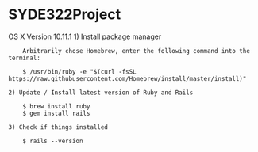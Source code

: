 # SYDE322Project

OS X Version 10.11.1
	1) Install package manager

		Arbitrarily chose Homebrew, enter the following command into the terminal: 

  		$ /usr/bin/ruby -e "$(curl -fsSL https://raw.githubusercontent.com/Homebrew/install/master/install)"

  	2) Update / Install latest version of Ruby and Rails

  		$ brew install ruby
  		$ gem install rails

  	3) Check if things installed 

  		$ rails --version

  	



